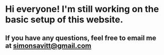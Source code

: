 # Hi everyone! I'm still working on the basic setup of this website.
## If you have any questions, feel free to email me at <simonsavitt@gmail.com>
